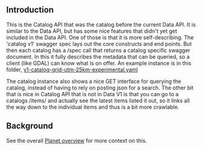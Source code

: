 ## Introduction

This is the Catalog API that was the catalog before the current Data API. It is similar to the Data API, but has some 
nice features that didn't yet get included in the Data API. One of those is that it is more self-describing. The 'catalog v1'
swagger spec lays out the core constructs and end points. But then each catalog has a /spec call that returns a catalog specific
swagger document. In this it fully describes the metadata that can be queried, so a client (like GDAL) can know what is on offer.
An example instance is in this folder, [v1-catalog-grid-utm-25km-experimental.yaml](v1-catalog-grid-utm-25km-experimental.yaml)

The catalog instance also shows a nice GET interface for querying the catalog, instead of having to rely on posting json for 
a search. The other bit that is nice in Catalog API that is not in Data V1 is that you can go to a catalogs /items/ and actually
see the latest items listed it out, so it links all the way down to the individual items and thus is a bit more crawlable.

## Background

See the overall [Planet overview](../overview.md) for more context on this. 
 
